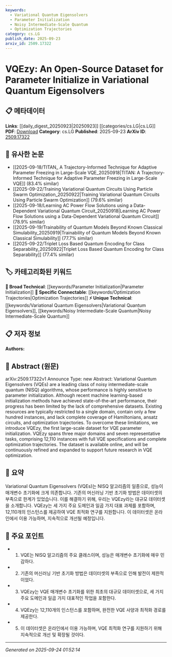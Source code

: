 ```yaml
---
keywords:
  - Variational Quantum Eigensolvers
  - Parameter Initialization
  - Noisy Intermediate-Scale Quantum
  - Optimization Trajectories
category: cs.LG
publish_date: 2025-09-23
arxiv_id: 2509.17322
---
```


<!-- KEYWORD_LINKING_METADATA:
{
  "processed_timestamp": "2025-09-24T01:52:14.949382",
  "vocabulary_version": "1.0",
  "selected_keywords": [
    "Variational Quantum Eigensolvers",
    "Parameter Initialization",
    "Noisy Intermediate-Scale Quantum",
    "Optimization Trajectories"
  ],
  "rejected_keywords": [],
  "similarity_scores": {
    "Variational Quantum Eigensolvers": 0.85,
    "Parameter Initialization": 0.68,
    "Noisy Intermediate-Scale Quantum": 0.8,
    "Optimization Trajectories": 0.78
  },
  "extraction_method": "AI_prompt_based",
  "budget_applied": true,
  "candidates_json": {
    "candidates": [
      {
        "surface": "Variational Quantum Eigensolvers",
        "canonical": "Variational Quantum Eigensolvers",
        "aliases": [
          "VQE"
        ],
        "category": "unique_technical",
        "rationale": "Central to the paper, VQEs are a specific quantum computing algorithm that benefits from dataset connections.",
        "novelty_score": 0.75,
        "connectivity_score": 0.65,
        "specificity_score": 0.9,
        "link_intent_score": 0.85
      },
      {
        "surface": "Parameter Initialization",
        "canonical": "Parameter Initialization",
        "aliases": [
          "Initialization"
        ],
        "category": "broad_technical",
        "rationale": "Crucial for VQE performance, linking to broader machine learning concepts.",
        "novelty_score": 0.55,
        "connectivity_score": 0.7,
        "specificity_score": 0.6,
        "link_intent_score": 0.68
      },
      {
        "surface": "Noisy Intermediate-Scale Quantum",
        "canonical": "Noisy Intermediate-Scale Quantum",
        "aliases": [
          "NISQ"
        ],
        "category": "unique_technical",
        "rationale": "Describes the current era of quantum computing, relevant for connecting to quantum algorithm discussions.",
        "novelty_score": 0.7,
        "connectivity_score": 0.6,
        "specificity_score": 0.85,
        "link_intent_score": 0.8
      },
      {
        "surface": "Optimization Trajectories",
        "canonical": "Optimization Trajectories",
        "aliases": [
          "Optimization Paths"
        ],
        "category": "specific_connectable",
        "rationale": "Key for understanding VQE performance, linking to optimization methods in machine learning.",
        "novelty_score": 0.6,
        "connectivity_score": 0.75,
        "specificity_score": 0.7,
        "link_intent_score": 0.78
      }
    ],
    "ban_list_suggestions": [
      "dataset",
      "performance",
      "resources"
    ]
  },
  "decisions": [
    {
      "candidate_surface": "Variational Quantum Eigensolvers",
      "resolved_canonical": "Variational Quantum Eigensolvers",
      "decision": "linked",
      "scores": {
        "novelty": 0.75,
        "connectivity": 0.65,
        "specificity": 0.9,
        "link_intent": 0.85
      }
    },
    {
      "candidate_surface": "Parameter Initialization",
      "resolved_canonical": "Parameter Initialization",
      "decision": "linked",
      "scores": {
        "novelty": 0.55,
        "connectivity": 0.7,
        "specificity": 0.6,
        "link_intent": 0.68
      }
    },
    {
      "candidate_surface": "Noisy Intermediate-Scale Quantum",
      "resolved_canonical": "Noisy Intermediate-Scale Quantum",
      "decision": "linked",
      "scores": {
        "novelty": 0.7,
        "connectivity": 0.6,
        "specificity": 0.85,
        "link_intent": 0.8
      }
    },
    {
      "candidate_surface": "Optimization Trajectories",
      "resolved_canonical": "Optimization Trajectories",
      "decision": "linked",
      "scores": {
        "novelty": 0.6,
        "connectivity": 0.75,
        "specificity": 0.7,
        "link_intent": 0.78
      }
    }
  ]
}
-->

# VQEzy: An Open-Source Dataset for Parameter Initialize in Variational Quantum Eigensolvers

## 📋 메타데이터

**Links**: [[daily_digest_20250923|20250923]] [[categories/cs.LG|cs.LG]]
**PDF**: [Download](https://arxiv.org/pdf/2509.17322.pdf)
**Category**: cs.LG
**Published**: 2025-09-23
**ArXiv ID**: [2509.17322](https://arxiv.org/abs/2509.17322)

## 🔗 유사한 논문
- [[2025-09-18/TITAN_ A Trajectory-Informed Technique for Adaptive Parameter Freezing in Large-Scale VQE_20250918|TITAN: A Trajectory-Informed Technique for Adaptive Parameter Freezing in Large-Scale VQE]] (83.4% similar)
- [[2025-09-22/Training Variational Quantum Circuits Using Particle Swarm Optimization_20250922|Training Variational Quantum Circuits Using Particle Swarm Optimization]] (79.6% similar)
- [[2025-09-18/Learning AC Power Flow Solutions using a Data-Dependent Variational Quantum Circuit_20250918|Learning AC Power Flow Solutions using a Data-Dependent Variational Quantum Circuit]] (78.9% similar)
- [[2025-09-19/Trainability of Quantum Models Beyond Known Classical Simulability_20250919|Trainability of Quantum Models Beyond Known Classical Simulability]] (77.7% similar)
- [[2025-09-22/Triplet Loss Based Quantum Encoding for Class Separability_20250922|Triplet Loss Based Quantum Encoding for Class Separability]] (77.4% similar)

## 🏷️ 카테고리화된 키워드
**🧠 Broad Technical**: [[keywords/Parameter Initialization|Parameter Initialization]]
**🔗 Specific Connectable**: [[keywords/Optimization Trajectories|Optimization Trajectories]]
**⚡ Unique Technical**: [[keywords/Variational Quantum Eigensolvers|Variational Quantum Eigensolvers]], [[keywords/Noisy Intermediate-Scale Quantum|Noisy Intermediate-Scale Quantum]]

## 📋 저자 정보

**Authors:** 

## 📄 Abstract (원문)

arXiv:2509.17322v1 Announce Type: new 
Abstract: Variational Quantum Eigensolvers (VQEs) are a leading class of noisy intermediate-scale quantum (NISQ) algorithms, whose performance is highly sensitive to parameter initialization. Although recent machine learning-based initialization methods have achieved state-of-the-art performance, their progress has been limited by the lack of comprehensive datasets. Existing resources are typically restricted to a single domain, contain only a few hundred instances, and lack complete coverage of Hamiltonians, ansatz circuits, and optimization trajectories. To overcome these limitations, we introduce VQEzy, the first large-scale dataset for VQE parameter initialization. VQEzy spans three major domains and seven representative tasks, comprising 12,110 instances with full VQE specifications and complete optimization trajectories. The dataset is available online, and will be continuously refined and expanded to support future research in VQE optimization.

## 📝 요약

Variational Quantum Eigensolvers (VQEs)는 NISQ 알고리즘의 일종으로, 성능이 매개변수 초기화에 크게 의존합니다. 기존의 머신러닝 기반 초기화 방법은 데이터셋의 부족으로 한계가 있었습니다. 이를 해결하기 위해, 우리는 VQEzy라는 대규모 데이터셋을 소개합니다. VQEzy는 세 가지 주요 도메인과 일곱 가지 대표 과제를 포함하며, 12,110개의 인스턴스를 제공하여 VQE 최적화 연구를 지원합니다. 이 데이터셋은 온라인에서 이용 가능하며, 지속적으로 개선될 예정입니다.

## 🎯 주요 포인트

- 1. VQE는 NISQ 알고리즘의 주요 클래스이며, 성능은 매개변수 초기화에 매우 민감하다.
- 2. 기존의 머신러닝 기반 초기화 방법은 데이터셋의 부족으로 인해 발전이 제한적이었다.
- 3. VQEzy는 VQE 매개변수 초기화를 위한 최초의 대규모 데이터셋으로, 세 가지 주요 도메인과 일곱 가지 대표적인 작업을 포함한다.
- 4. VQEzy는 12,110개의 인스턴스를 포함하며, 완전한 VQE 사양과 최적화 경로를 제공한다.
- 5. 이 데이터셋은 온라인에서 이용 가능하며, VQE 최적화 연구를 지원하기 위해 지속적으로 개선 및 확장될 것이다.


---

*Generated on 2025-09-24 01:52:14*